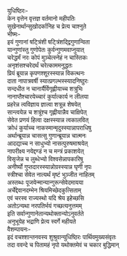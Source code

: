 युधिष्ठिरः-  
केन वृत्तेन वृत्तज्ञ वर्तमानो महीपतिः  
सुखेनार्थान्सुखोदर्कानिह च प्रेत्य चाश्नुते  
भीष्मः-  
इयं गुणानां षट्त्रिंशी षट्त्रिंशद्द्विगुणान्विता  
यान्गुणांस्तु गुणोपेतः कुर्वन्गुणमवाप्नुयात्  
चरेद्धर्मं नरः कोपं मुञ्चेत्स्नेहं न चास्तिकः  
अनृशंसश्चरेदर्थं चरेत्काममनुद्धतः  
प्रियं ब्रूयान्न कृपणश्शूरस्स्यान्न विकत्थनः  
दाता नापात्रवर्षी स्यात्प्रगल्भस्स्यादनिष्ठुरः  
सन्दधीत न चानार्यैर्विगृह्णीयाच्च शत्रुभिः  
नानाप्तैश्चारयेच्चारं कुर्यात्कार्य न लीलया  
प्रहरेन्न त्वविज्ञाय ज्ञात्वा शत्रून्न शेषयेत्  
सान्त्वयेन्न च शत्रूंश्च गृह्णीयान्नैव चाक्षिपेत्  
सेवेत प्रणयं हित्वा दक्षस्स्यान्न त्वकालवित्  
क्रोधं कुर्याच्च नाकस्मान्मृदुस्स्यान्नापराधिषु  
अर्थान्ब्रूयान्न चासत्सु गुणान्ब्रूयान्न चात्मनः  
आदद्याच्च न साधुभ्यो नासत्पुरुषमाश्रयेत्  
नापरीक्ष्य नयेद्दण्डं न च मन्त्रं प्रकाशयेत्  
विसृजेन्न च लुब्धेभ्यो विश्वसेन्नापकारिषु  
अनीर्ष्यो गुप्तदारस्स्यान्नोग्रस्स्यान्न घृणी नृपः  
स्त्रीश्चा सेवेत नात्यर्थं मृष्टं भुञ्जीत नाहितम्  
अस्तब्धः पूजयेन्मान्यान्गुरून्सेवेदमायया  
अर्चेद्देवानदम्भेन श्रियमिच्छेदकुत्सिताम्  
एवं चरस्व राज्यस्थो यदि श्रेय इहेच्छसि  
अतोऽन्यथा नरपतिर्भयं गच्छत्यनुत्तमम्  
इति सर्वान्गुणानेतान्यथोक्तान्योऽनुवर्तते  
अनुभूयेह भद्राणि प्रेत्य स्वर्गे महीयते  
वैशम्पायनः-   
इदं वचश्शान्तनवस्य शुश्रुवान्युधिष्ठिरः पार्थिवमुख्यसंवृतः  
तदा ववन्दे च पितामहं नृपो यथोक्तमेवं च चकार बुद्धिमान्  
